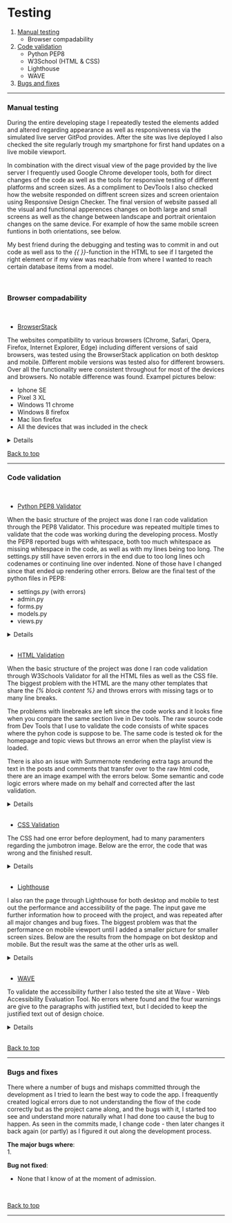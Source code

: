 # **Testing**

1. [Manual testing](#manual-testing)
    - Browser compadability
2. [Code validation](#code-validation)
    - Python PEP8
    - W3School (HTML & CSS)
    - Lighthouse
    - WAVE
3. [Bugs and fixes](#bugs-and-fixes)

---

### **Manual testing**

During the entire developing stage I repeatedly tested the elements added and altered regarding appearance as well as responsiveness via the simulated live server GitPod provides. After the site was live deployed I also checked the site regularly trough my smartphone for first hand updates on a live mobile viewport.

In combination with the direct visual view of the page provided by the live server I frequently used Google Chrome developer tools, both for direct changes of the code as well as the tools for responsive testing of different platforms and screen sizes. As a compliment to DevTools I also checked how the website responded on diffrent screen sizes and screen orientaion using Responsive Design Checker. The final version of website passed all the visual and functional apperences changes on both large and small screens as well as the change between landscape and portrait orientaion changes on the same device. For example of how the same mobile screen funtions in both orientations, see below.
 
 My best friend during the debugging and testing was to commit in and out code as well ass to the <em>{{ }}</em>-function in the HTML to see if I targeted the right element or if my view was reachable from where I wanted to reach certain database items from a model.

<br>

### **Browser compadability**
<br>

- [BrowserStack](https://www.browserstack.com/)

The websites compatibility to various browsers (Chrome, Safari, Opera, Firefox, Internet Explorer, Edge) including different versions of said browsers, was tested using the BrowserStack application on both desktop and mobile. Different mobile versions was tested also for different browsers. Over all the functionality were consistent throughout for most of the devices and browsers. No notable difference was found. Exampel pictures below:

- Iphone SE
- Pixel 3 XL
- Windows 11 chrome
- Windows 8 firefox
- Mac lion firefox
- All the devices that was included in the check

<details>
<br>

![Iphone SE](/static/images/screenshots/iPhone-SE.png)
![Pixel 3 XL](/static/images/screenshots/Pixel-3-XL.png)
![win 11 chrome](/static/images/screenshots/win11_chrome_71.0.jpg)
![win 8 firefox](/static/images/screenshots/win8.1_firefox_30.0.jpg)
![mac lion firefox](/static/images/screenshots/maclion_firefox_38.0.jpg)
![Responsive many](/static/images/screenshots/responsive-many.png)

<br>
</details>


[Back to top](#testing)

---

### **Code validation**
<br>

- [Python PEP8 Validator](http://pep8online.com/) 

When the basic structure of the project was done I ran code validation through the PEP8 Validator. This procedure was repeated multiple times to validate that the code was working during the developing process. Mostly the PEP8 reported bugs with whitespace, both too much whitespace as missing whitespace in the code, as well as with my lines being too long. The settings.py still have seven errors in the end due to too long lines och codenames or continuing line over indented. None of those have I changed since that ended up rendering other errors.
Below are the final test of the python files in PEP8:

- settings.py (with errors)
- admin.py
- forms.py
- models.py
- views.py

<details>
<br>

![settings](/static/images/screenshots/settings.py_validation_third.png)
![admin](/static/images/screenshots/PEP8-admin.png)
![forms](/static/images/screenshots/PEP8-forms.png)
![models](/static/images/screenshots/PEP8-models.png)
![views](/static/images/screenshots/PEP8-views.png)


<br>
</details>

<br>

- [HTML Validation](https://www.w3schools.com/) 

When the basic structure of the project was done I ran code validation through W3Schools Validator for all the HTML files as well as the CSS file. The biggest problem with the HTML are the many other templates that share the <em>{% block content %}</em> and throws errors with missing tags or to many line breaks. 

The problems with linebreaks are left since the code works and it looks fine when you compare the same section live in Dev tools. The raw source code from Dev Tools that I use to validate the code consists of white spaces where the pyhon code is suppose to be. The same code is tested ok for the homepage and topic views but throws an error when the playlist view is loaded.

There is also an issue with Summernote rendering extra tags around the text in the posts and comments that transfer over to the raw html code, there are an image exampel with the errors below.
Some semantic and code logic errors where made on my behalf and corrected after the last validation.

<details>
<br>
 
**Errors**

![Summernote](/static/images/screenshots/Error-in-code-playdisplay.png)
![Indention error](/static/images/screenshots/html-indention-blocks-error.png)
![Indention error](/static/images/screenshots/html-indention-blocks-error2.png)
![Play list error](/static/images/screenshots/html-playdisplay-error.png)
![Play list error](/static/images/screenshots/html-error.png)
![Error not changed](/static/images/screenshots/html-error-code-not-changed.png)


**Finished check result**

![Base](/static/images/screenshots/html-validation-base.homepage.png)
![Topic page](/static/images/screenshots/html-validation-topic.page.png)
![Remaining problem](/static/images/screenshots/play-end.png)
![Remaining problem](/static/images/screenshots/play-end2.png)
![Remaining problem](/static/images/screenshots/plan-end3.png)


Last picture mentions a <span> that are delibratly there since the nav code changes if the user is logged in or logged ut.  

<br>
</details>

<br>

- [CSS Validation](https://www.w3schools.com/) 

The CSS had one error before deployment, had to many paramenters regarding the jumbotron image.
Below are the error, the code that was wrong and the finished result.

<details>
<br>

![Error](/static/images/screenshots/css_validation_error.png)
![Code](/static/images/screenshots/css_validation_error_problem.png)
![No error](/static/images/screenshots/css_validation_ok.png)

<br>
</details>

<br>

- [Lighthouse](https://developers.google.com/web/tools/lighthouse)

I also ran the page through Lighthouse for both desktop and mobile to test out the performance and accessibility of the page. The input gave me further information how to proceed with the project, and was repeated after all major changes and bug fixes. The biggest problem was that the performance on mobile viewport until I added a smaller picture for smaller screen sizes. Below are the results from the hompage on bot desktop and mobile. But the result was the same at the other urls as well.

<details>
<br>

![Lighthouse desktop](/static/images/screenshots/lighthouse-desktop-home.png)
![Lighthouse mobile](/static/images/screenshots/lighthouse-mobile-home.pngg) 

<br>
</details>

<br>


- [WAVE](https://wave.webaim.org/)

To validate the accessibility further I also tested the site at Wave - Web Accessibility Evaluation Tool. No errors where found and the four warnings are give to the paragraphs with justified text, but I decided to keep the justified text out of design choice.

<details>
<br>

![WAVE](/static/images/screenshots/wave-home.png) 

<br>
</details>

<br>

[Back to top](#testing)


---


### **Bugs and fixes**
There where a number of bugs and mishaps committed through the development as I tried to learn the best way to code the app. I freaquently created logical errors due to not understanding the flow of the code correctly but as the project came along, and the bugs with it, I started too see and understand more naturally what I had done too cause the bug to happen. As seen in the commits made, I change code - then later changes it back again (or partly) as I figured it out along the development process.

**The major bugs where**: <br>
1. 
<br>

**Bug not fixed**:
- None that I know of at the moment of admission.
<br>

[Back to top](#testing)

---
